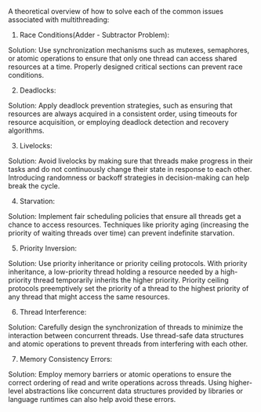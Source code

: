A theoretical overview of how to solve each of the common issues associated with multithreading:

1. Race Conditions(Adder - Subtractor Problem):

Solution: Use synchronization mechanisms such as mutexes, semaphores, or atomic operations to ensure that only one thread can access shared resources at a time. Properly designed critical sections can prevent race conditions.

2. Deadlocks:

Solution: Apply deadlock prevention strategies, such as ensuring that resources are always acquired in a consistent order, using timeouts for resource acquisition, or employing deadlock detection and recovery algorithms.

3. Livelocks:

Solution: Avoid livelocks by making sure that threads make progress in their tasks and do not continuously change their state in response to each other. Introducing randomness or backoff strategies in decision-making can help break the cycle.

4. Starvation:

Solution: Implement fair scheduling policies that ensure all threads get a chance to access resources. Techniques like priority aging (increasing the priority of waiting threads over time) can prevent indefinite starvation.

5. Priority Inversion:

Solution: Use priority inheritance or priority ceiling protocols. With priority inheritance, a low-priority thread holding a resource needed by a high-priority thread temporarily inherits the higher priority. Priority ceiling protocols preemptively set the priority of a thread to the highest priority of any thread that might access the same resources.

6. Thread Interference:

Solution: Carefully design the synchronization of threads to minimize the interaction between concurrent threads. Use thread-safe data structures and atomic operations to prevent threads from interfering with each other.

7. Memory Consistency Errors:

Solution: Employ memory barriers or atomic operations to ensure the correct ordering of read and write operations across threads. Using higher-level abstractions like concurrent data structures provided by libraries or language runtimes can also help avoid these errors.